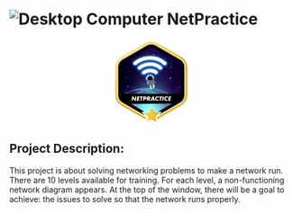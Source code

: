 # <img src="https://raw.githubusercontent.com/Tarikul-Islam-Anik/Animated-Fluent-Emojis/master/Emojis/Objects/Desktop%20Computer.png" alt="Desktop Computer" width="25" height="25" /> NetPractice

<div align=center>
  
  ![badge](https://raw.githubusercontent.com/angelamcosta/angelamcosta/main/42_badges/netpracticem.png)
  
</div>

## Project Description:

This project is about solving networking problems to make a network run. There are 10 levels available for training. For each level, a non-functioning network diagram appears. At the top of the window, there will be a goal to achieve: the issues to solve so that
the network runs properly. 
